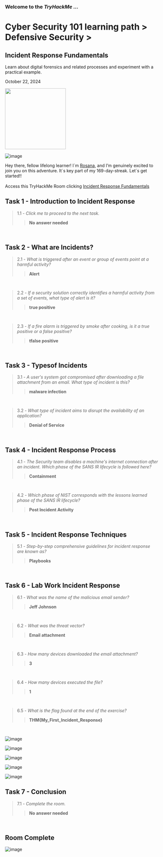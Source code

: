 <h3> Welcome to the <em>TryHackMe ...</em></h3>
<h1>Cyber Security 101 learning path > Defensive Security ></h1>
<h2>Incident Response Fundamentals</h2>
<p>Learn about digital forensics and related processes and experiment with a practical example.</p>
<p>October 22, 2024<br></p>

<img src="https://github.com/user-attachments/assets/f89974bc-8193-4e2f-b41e-1c56d67972cf" height="200" width="200">

![image](https://github.com/user-attachments/assets/84b8b9c9-cf29-42c1-840c-f2b6d67d5686)




<p>Hey there, fellow lifelong learner! I´m <a href="https://www.linkedin.com/in/rosanafssantos/">Rosana</a>, and I’m genuinely excited to join you on this adventure. It´s key part of my 169-day-streak. Let´s get started!!<br><br>
Access this TryHackMe Room clicking <a href="https://tryhackme.com/r/room/incidentresponsefundamentals">Incident Response Fundamentals</a></p>

<h2>Task 1 - Introduction to Incident Response</h2>

> 1.1 - <em>Click me to proceed to the next task.</em><br>
>> <strong>No answer needed</strong><br>
<p><br></p>



<h2>Task 2 - What are Incidents?</h2>

> 2.1 - <em>What is triggered after an event or group of events point at a harmful activity?</em><br>
>> <strong>Alert</strong><br>
<p><br></p>

> 2.2 - <em>If a security solution correctly identifies a harmful activity from a set of events, what type of alert is it?</em><br>
>> <strong>true positive</strong><br>
<p><br></p>

> 2.3 - <em>If a fire alarm is triggered by smoke after cooking, is it a true positive or a false positive?</em><br>
>> <strong>tfalse positive</strong><br>
<p><br></p>

<h2>Task 3 - Typesof Incidents</h2>

> 3.1 - <em>A user's system got compromised after downloading a file attachment from an email. What type of incident is this?</em><br>
>> <strong>malware infection</strong><br>
<p><br></p>

> 3.2 - <em>What type of incident aims to disrupt the availability of an application?</em><br>
>> <strong>Denial of Service</strong><br>
<p><br></p>

<h2>Task 4 - Incident Response Process</h2>

> 4.1 - <em>The Security team disables a machine's internet connection after an incident. Which phase of the SANS IR lifecycle is followed here?</em><br>
>> <strong>Containment</strong><br>
<p><br></p>

> 4.2 - <em>Which phase of NIST corresponds with the lessons learned phase of the SANS IR lifecycle?</em><br>
>> <strong>Post Incident Activity</strong><br>
<p><br></p>


<h2>Task 5 - Incident Response Techniques</h2>

> 5.1 - <em>Step-by-step comprehensive guidelines for incident response are known as?</em><br>
>> <strong>Playbooks</strong><br>
<p><br></p>


<h2>Task 6 - Lab Work Incident Response</h2>

> 6.1 - <em>What was the name of the malicious email sender? </em><br>
>> <strong>Jeff Johnson</strong><br>
<p><br></p>

> 6.2 - <em>What was the threat vector? </em><br>
>> <strong>Email attachment</strong><br>
<p><br></p>

> 6.3 - <em>How many devices downloaded the email attachment? </em><br>
>> <strong>3</strong><br>
<p><br></p>

> 6.4 - <em>How many devices executed the file? </em><br>
>> <strong>1</strong><br>
<p><br></p>

> 6.5 - <em>What is the flag found at the end of the exercise?  </em><br>
>> <strong>THM{My_First_Incident_Response}</strong><br>
<p><br></p>

![image](https://github.com/user-attachments/assets/0a4ea440-7a9b-4c0f-b6ce-622693e53086)

![image](https://github.com/user-attachments/assets/b675730d-2381-4032-8d36-18d70a7dfd7d)

![image](https://github.com/user-attachments/assets/aaf88e7b-7dfa-4d23-a4d6-80fb1c0f989d)

![image](https://github.com/user-attachments/assets/589a86c1-e8c1-42d6-a291-9492ef53178a)

![image](https://github.com/user-attachments/assets/5e99adf3-a492-4050-9513-94bac68940c4)

<h2>Task 7 - Conclusion</h2>

> 7.1 - <em>Complete the room. </em><br>
>> <strong>No answer needed</strong><br>
<p><br></p>



<h2>Room Complete</h2>

![image](https://github.com/user-attachments/assets/fd57df0d-1b63-4a04-bbea-77bef34c4b75)

